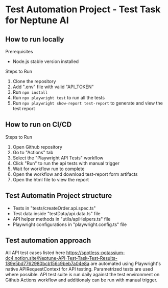 # Test Automation Project - Test Task for Neptune AI

## How to run locally
Prerequisites
- Node.js stable version installed

Steps to Run
 1. Clone the repository
 2. Add ".env" file with valid "API_TOKEN"
 3. Run ```npm install```
 4. Run ```npx playwright test``` to run all the tests
 5. Run ```npx playwright show-report test-report``` to generate and view the test report

## How to run on CI/CD
Steps to Run
 1. Open Github repository
 2. Go to "Actions" tab
 3. Select the "Playwright API Tests" workflow
 4. Click "Run" to run the api tests with manual trigger
 5. Wait for workflow run to complete
 6. Open the workflow and download test-report form artifacts
 7. Open the html file to view the report

## Test Automatin Project structure
- Tests in "tests/createOrder.api.spec.ts"
- Test data inside "testData/api.data.ts" file
- API helper methods in "utils/apiHelpers.ts" file
- Playwright configurations in "playwright.config.ts" file

## Test automation approach
All API test cases listed here https://spotless-potassium-dc4.notion.site/Neptune-API-Test-Task-Test-Results-189e5bd7762980bcb156c9beb7a04e8a are automated using Playwright's native APIRequestContext for API testing. Parametrized tests are used where possible. API test suite is run daily against the test environment on Github Actions workflow and additionaly can be run with manual trigger.
